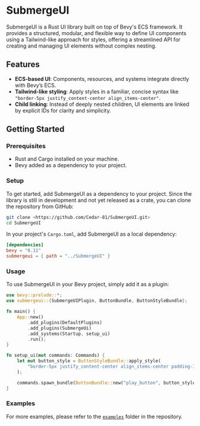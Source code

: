 # SubmergeUI

SubmergeUI is a Rust UI library built on top of Bevy's ECS framework. It provides a structured, modular, and flexible way to define UI components using a Tailwind-like approach for styles, offering a streamlined API for creating and managing UI elements without complex nesting.

## Features

- **ECS-based UI**: Components, resources, and systems integrate directly with Bevy’s ECS.
- **Tailwind-like styling**: Apply styles in a familiar, concise syntax like `"border-5px justify_content-center align_items-center"`.
- **Child linking**: Instead of deeply nested children, UI elements are linked by explicit IDs for clarity and simplicity.

## Getting Started

### Prerequisites

- Rust and Cargo installed on your machine.
- Bevy added as a dependency to your project.

### Setup

To get started, add SubmergeUI as a dependency to your project. Since the library is still in development and not yet released as a crate, you can clone the repository from GitHub:

```bash
git clone <https://github.com/Cedar-81/SubmergeUI.git>
cd SubmergeUI

```

In your project's `Cargo.toml`, add SubmergeUI as a local dependency:

```toml
[dependencies]
bevy = "0.11"
submergeui = { path = "../SubmergeUI" }

```

### Usage

To use SubmergeUI in your Bevy project, simply add it as a plugin:

```rust
use bevy::prelude::*;
use submergeui::{SubmergeUIPlugin, ButtonBundle, ButtonStyleBundle};

fn main() {
    App::new()
        .add_plugins(DefaultPlugins)
        .add_plugins(SubmergeUi)
        .add_systems(Startup, setup_ui)
        .run();
}

fn setup_ui(mut commands: Commands) {
    let mut button_style = ButtonStyleBundle::apply_style(
        "border-5px justify_content-center align_items-center padding-15px rounded-50% bg-red-100",
    );

    commands.spawn_bundle(ButtonBundle::new("play_button", button_style));
}

```

### Examples

For more examples, please refer to the [`examples`](https://github.com/Cedar-81/SubmergeUI/tree/main/examples) folder in the repository.
